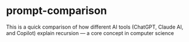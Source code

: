 # prompt-comparison
This is a quick comparison of how different AI tools (ChatGPT, Claude AI, and Copilot) explain recursion — a core concept in computer science
